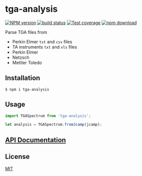 # tga-analysis

[![NPM version][npm-image]][npm-url]
[![build status][ci-image]][ci-url]
[![Test coverage][codecov-image]][codecov-url]
[![npm download][download-image]][download-url]

Parse TGA files from

- Perkin Elmer `txt` and `csv` files
- TA instruments `txt` and `xls` files
- Perkin Elmer
- Netzsch
- Mettler Toledo

## Installation

`$ npm i tga-analysis`

## Usage

```js
import TGASpectrum from 'tga-analysis';

let analysis = TGASpectrum.fromJcamp(jcamp);
```

## [API Documentation](https://cheminfo.github.io/tga-analysis/)

## License

[MIT](./LICENSE)

[npm-image]: https://img.shields.io/npm/v/tga-analysis.svg
[npm-url]: https://www.npmjs.com/package/tga-analysis
[ci-image]: https://github.com/cheminfo/tga-analysis/workflows/Node.js%20CI/badge.svg?branch=main
[ci-url]: https://github.com/cheminfo/tga-analysis/actions?query=workflow%3A%22Node.js+CI%22
[codecov-image]: https://img.shields.io/codecov/c/github/cheminfo/tga-analysis.svg
[codecov-url]: https://codecov.io/gh/cheminfo/tga-analysis
[download-image]: https://img.shields.io/npm/dm/tga-analysis.svg
[download-url]: https://www.npmjs.com/package/tga-analysis
